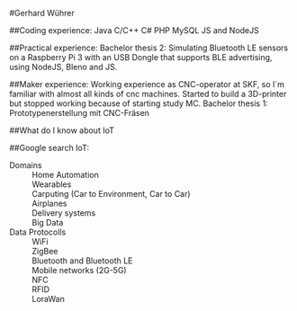 #Gerhard Wührer

##Coding experience:
Java
C/C++
C#
PHP
MySQL
JS and NodeJS

##Practical experience:
Bachelor thesis 2:
  Simulating Bluetooth LE sensors on a Raspberry Pi 3 with an USB Dongle that supports BLE advertising, using NodeJS, Bleno and JS.

##Maker experience:
  Working experience as CNC-operator at SKF, so I´m familiar with almost all kinds of cnc machines. 
  Started to build a 3D-printer but stopped working because of starting study MC.
  Bachelor thesis 1: 
    Prototypenerstellung mit CNC-Fräsen

##What do I know about IoT

##Google search IoT:
<dl>
  <dt>Domains</dt>
  <dd>Home Automation</dd>
  <dd>Wearables</dd>
  <dd>Carputing (Car to Environment, Car to Car)</dd>
  <dd>Airplanes</dd>
  <dd>Delivery systems</dd>
  <dd>Big Data</dd>

  <dt>Data Protocolls</dt>
  <dd>WiFi</dd>
  <dd>ZigBee</dd>
  <dd>Bluetooth and Bluetooth LE</dd>
  <dd>Mobile networks (2G-5G)</dd>
  <dd>NFC</dd>
  <dd>RFID</dd>
  <dd>LoraWan</dd>
</dl>


